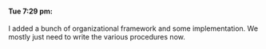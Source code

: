 #### Tue 7:29 pm: 
I added a bunch of organizational framework and some implementation.
We mostly just need to write the various procedures now. 
